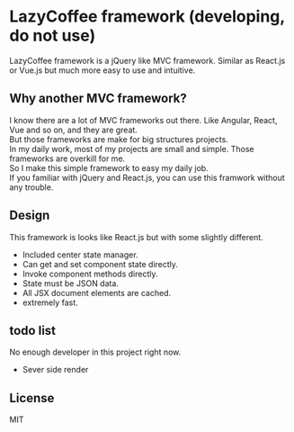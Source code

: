 # LazyCoffee framework (developing, do not use)
LazyCoffee framework is a jQuery like MVC framework. Similar as React.js or Vue.js but much more easy to use and intuitive.

## Why another MVC framework?
I know there are a lot of MVC frameworks out there. Like Angular, React, Vue and so on, and they are great.<br>
But those frameworks are make for big structures projects.<br>
In my daily work, most of my projects are small and simple. Those frameworks are overkill for me.<br>
So I make this simple framework to easy my daily job.<br>
If you familiar with jQuery and React.js, you can use this framwork without any trouble.

## Design
This framework is looks like React.js but with some slightly different.

* Included center state manager.
* Can get and set component state directly.
* Invoke component methods directly.
* State must be JSON data.
* All JSX document elements are cached.
* extremely fast.

## todo list
No enough developer in this project right now.
* Sever side render

## License
MIT